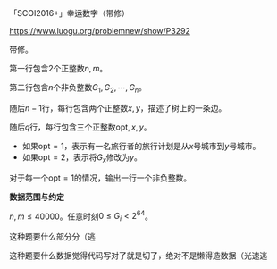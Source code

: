 「SCOI2016+」幸运数字（带修）



https://www.luogu.org/problemnew/show/P3292



带修。



第一行包含$2$个正整数$n,m$。

第二行包含$n$个非负整数$G_{1},G_{2},\cdots,G_{n}$。

随后$n-1$行，每行包含两个正整数$x,y$，描述了树上的一条边。

随后$q$行，每行包含三个正整数$\text{opt},x,y$。

- 如果$\text{opt}=1$，表示有一名旅行者的旅行计划是从$x$号城市到$y$号城市。
- 如果$\text{opt}=2$，表示将$G_{x}$修改为$y$。



对于每一个$\text{opt}=1$的情况，输出一行一个非负整数。



__数据范围与约定__

$n,m\leqslant 40000$。任意时刻$0\leqslant G_{i}\lt 2^{64}$。

这种题要什么部分分（逃

这种题要什么数据觉得代码写对了就是切了~~，绝对不是懒得造数据~~（光速逃
